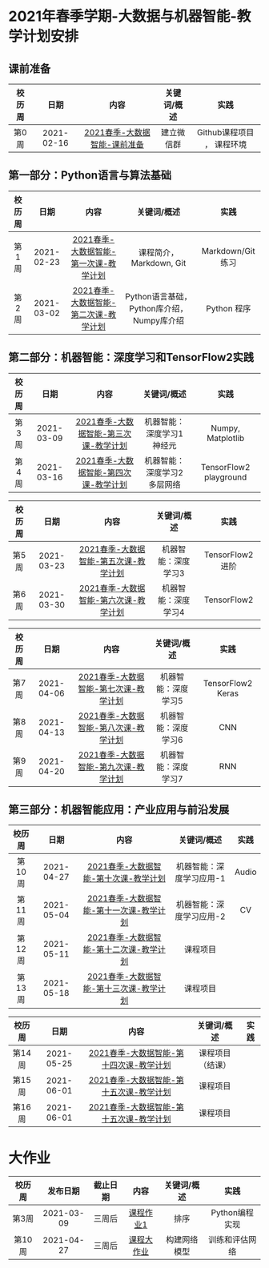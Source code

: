 # 2021年春季学期-大数据与机器智能-教学计划安排

## 课前准备
|   校历周   |      日期       |    内容   |      关键词/概述     |     实践       |
| :--------: | :--------------: | :--------------------------: | :---------------------: | :------------: |
| 第0周  | 2021-02-16 | [2021春季-大数据智能-课前准备]() | 建立微信群      | Github课程项目 ，  课程环境   |

## 第一部分：Python语言与算法基础
|   校历周   |      日期       |    内容   |      关键词/概述     |     实践       |
| :--------: | :--------------: | :--------------------------: | :---------------------: | :------------: |
| 第1周  | 2021-02-23 | [2021春季-大数据智能-第一次课-教学计划](Part1/WW1/WW1-Plan.md) | 课程简介，Markdown, Git | Markdown/Git练习 |
| 第2周  | 2021-03-02 | [2021春季-大数据智能-第二次课-教学计划](Part1/WW2/WW2-Plan.md) | Python语言基础，Python库介绍，Numpy库介绍 |  Python 程序  |

## 第二部分：机器智能：深度学习和TensorFlow2实践

|   校历周   |      日期       |    内容   |      关键词/概述     |     实践       |
| :--------: | :--------------: | :--------------------------: | :---------------------: | :------------: |
| 第3周  | 2021-03-09 | [2021春季-大数据智能-第三次课-教学计划](Part1/WW3/WW3-Plan.md) | 机器智能：深度学习1 神经元   | Numpy, Matplotlib  |
| 第4周  | 2021-03-16 | [2021春季-大数据智能-第四次课-教学计划](Part1/WW4/WW4-Plan.md) | 机器智能：深度学习2 多层网络  | TensorFlow2 playground |


|   校历周   |      日期       |    内容   |      关键词/概述     |     实践       |
| :--------: | :--------------: | :--------------------------: | :---------------------: | :------------: |
| 第5周  | 2021-03-23 | [2021春季-大数据智能-第五次课-教学计划](Part1/WW5/WW5-Plan.md) | 机器智能：深度学习3  | TensorFlow2 进阶 |
| 第6周  | 2021-03-30 | [2021春季-大数据智能-第六次课-教学计划](Part1/WW6/WW6-Plan.md) | 机器智能：深度学习4  | TensorFlow2    |


|   校历周   |      日期       |    内容   |      关键词/概述     |     实践       |
| :--------: | :--------------: | :--------------------------: | :---------------------: | :------------: |
| 第7周  | 2021-04-06 | [2021春季-大数据智能-第七次课-教学计划](Part1/WW7/WW7-Plan.md) | 机器智能：深度学习5 | TensorFlow2 Keras  |
| 第8周  | 2021-04-13 | [2021春季-大数据智能-第八次课-教学计划](Part1/WW8/WW8-Plan.md) | 机器智能：深度学习6 |   CNN   |
| 第9周  | 2021-04-20 | [2021春季-大数据智能-第九次课-教学计划](Part1/WW9/WW9-Plan.md) | 机器智能：深度学习7 |   RNN    |


## 第三部分：机器智能应用：产业应用与前沿发展
|   校历周   |      日期       |    内容   |      关键词/概述     |     实践       |
| :--------: | :--------------: | :--------------------------: | :---------------------: | :------------: |
| 第10周 | 2021-04-27 | [2021春季-大数据智能-第十次课-教学计划](Part2/WW10/WW10-Plan.md) | 机器智能：深度学习应用-1  |  Audio  |
| 第11周 | 2021-05-04 | [2021春季-大数据智能-第十一次课-教学计划](Part2/WW11/WW11-Plan.md) | 机器智能：深度学习应用-2  |  CV  |
| 第12周 | 2021-05-11 | [2021春季-大数据智能-第十二次课-教学计划](Part2/WW12/WW12-Plan.md) | 课程项目 |  |
| 第13周 | 2021-05-18 | [2021春季-大数据智能-第十三次课-教学计划](Part2/WW13/WW13-Plan.md) | 课程项目 |  |


|   校历周   |      日期       |    内容   |      关键词/概述     |     实践       |
| :--------: | :--------------: | :--------------------------: | :---------------------: | :------------: |
| 第14周 | 2021-05-25 | [2021春季-大数据智能-第十四次课-教学计划](Part2/WW14/WW14-Plan.md) | 课程项目 （结课） | |
| 第15周 | 2021-06-01 | [2021春季-大数据智能-第十五次课-教学计划](Part2/WW15/WW15-Plan.md) | 课程项目 |  |
| 第16周 | 2021-06-01 | [2021春季-大数据智能-第十五次课-教学计划](Part2/WW15/WW15-Plan.md) | 课程项目 |  |

# 大作业
| 校历周 |     发布日期   | 截止日期 |   内容  | 关键词/概述  |    实践    |
| :------: | :----------: | :------------: | :---------------------: | :-------------: |:-------------: |
| 第3周  | 2021-03-09 | 三周后 | [课程作业1](../Course-Projects/2_Project) |  排序  |  Python编程实现  |
| 第10周 | 2021-04-27 | 三周后 | [课程大作业](../Course-Projects/4_Final_Project/BDMI-2021A-大作业-说明.md)  |  构建网络模型  |  训练和评估网络  |
